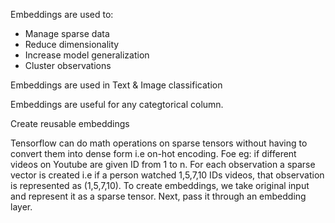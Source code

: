 Embeddings are used to:
* Manage sparse data
* Reduce dimensionality
* Increase model generalization
* Cluster observations

Embeddings are used in Text & Image classification

Embeddings are useful for any categtorical column. 

Create reusable embeddings

Tensorflow can do math operations on sparse tensors without having to convert them into dense form i.e on-hot encoding. Foe eg: if different videos on Youtube are given ID from 1 to n. For each observation a sparse vector is created i.e if a person watched 1,5,7,10 IDs videos, that observation is represented as (1,5,7,10). To create embeddings, we take original input and represent it as a sparse tensor. Next, pass it through an embedding layer. 






